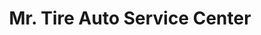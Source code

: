 ---
title: "Mr. Tire Auto Service Center"
url: /johnson-city/mr-tire-auto-service-center/
shop: car repair
---